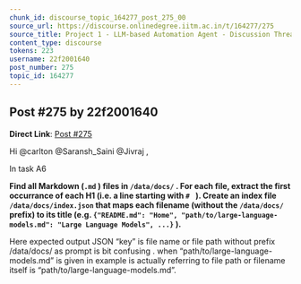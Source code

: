 ```yaml
---
chunk_id: discourse_topic_164277_post_275_00
source_url: https://discourse.onlinedegree.iitm.ac.in/t/164277/275
source_title: Project 1 - LLM-based Automation Agent - Discussion Thread [TDS Jan 2025]
content_type: discourse
tokens: 223
username: 22f2001640
post_number: 275
topic_id: 164277
---
```


## Post #275 by 22f2001640

**Direct Link**: [Post #275](https://discourse.onlinedegree.iitm.ac.in/t/164277/275)

Hi @carlton @Saransh_Saini @Jivraj ,

In task A6

**Find all Markdown (`.md` ) files in `/data/docs/` . For each file, extract the first occurrance of each H1 (i.e. a line starting with `# ` ). Create an index file `/data/docs/index.json` that maps each filename (without the `/data/docs/` prefix) to its title (e.g. `{"README.md": "Home", "path/to/large-language-models.md": "Large Language Models", ...}` ).**

Here expected output JSON “key” is file name or file path without prefix /data/docs/ as prompt is bit confusing . when “path/to/large-language-models.md” is given in example is actually referring to file path or filename itself is “path/to/large-language-models.md”.

